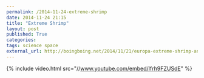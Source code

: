```yaml
---
permalink: /2014-11-24-extreme-shrimp
date: 2014-11-24 21:15
title: "Extreme Shrimp"
layout: post
published: True
categories: 
tags: science space
external_url: http://boingboing.net/2014/11/21/europa-extreme-shrimp-and-th.html#more-347789
---
```


{% include video.html src="//www.youtube.com/embed/Ifrh9FZUSdE" %}

